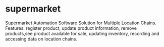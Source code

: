 # supermarket
Supermarket Automation Software Solution for Multiple Location Chains.
Features: register product, update product information, remove products,see product available for sale, updating inventory, recording and accessing data on location chains.
